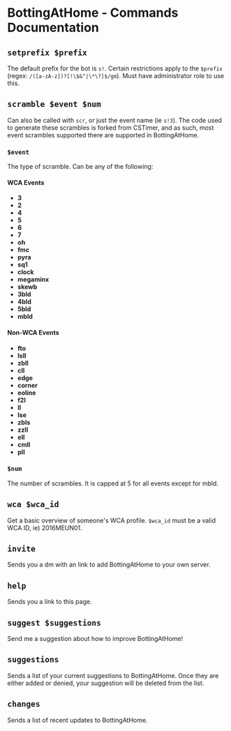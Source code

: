 # BottingAtHome - Commands Documentation

## `setprefix $prefix`

The default prefix for the bot is `s!`. Certain restrictions apply to the `$prefix` (regex: `/([a-zA-z])?[!\$&^|\*\?]$/gm`). Must have administrator role to use this.


## `scramble $event $num`

Can also be called with `scr`, or just the event name (ie `s!3`). The code used to generate these scrambles is forked from CSTimer, and as such, most event scrambles supported there are supported in BottingAtHome.

### `$event`

The type of scramble. Can be any of the following: 

#### WCA Events
- **3**
- **2**
- **4**
- **5**
- **6**
- **7**
- **oh**
- **fmc**
- **pyra**
- **sq1**
- **clock**
- **megaminx**
- **skewb**
- **3bld**
- **4bld**
- **5bld**
- **mbld**

#### Non-WCA Events
- **fto**
- **lsll**
- **zbll**
- **cll**
- **edge**
- **corner**
- **eoline**
- **f2l**
- **ll**
- **lse**
- **zbls**
- **zzll**
- **ell**
- **cmll**
- **pll**

### `$num`

The number of scrambles. It is capped at 5 for all events except for mbld.

## `wca $wca_id`

Get a basic overview of someone's WCA profile. `$wca_id` must be a valid WCA ID, ie) 2016MEUN01.

## `invite`

Sends you a dm with an link to add BottingAtHome to your own server.

## `help`

Sends you a link to this page.

## `suggest $suggestions`

Send me a suggestion about how to improve BottingAtHome!

## `suggestions`

Sends a list of your current suggestions to BottingAtHome. Once they are either added or denied, your suggestion will be deleted from the list.

## `changes`

Sends a list of recent updates to BottingAtHome.
